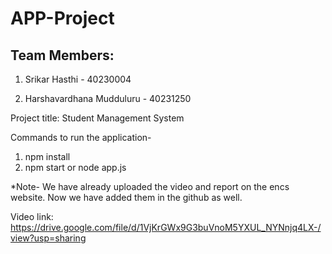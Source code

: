 # APP-Project
## Team Members:
1) Srikar Hasthi - 40230004

3) Harshavardhana Mudduluru - 40231250

Project title:
Student Management System

Commands to run the application-
1) npm install
2) npm start or node app.js

*Note-
We have already uploaded the video and report on the encs website.
Now we have added them in the github as well.

Video link:
https://drive.google.com/file/d/1VjKrGWx9G3buVnoM5YXUL_NYNnjq4LX-/view?usp=sharing
